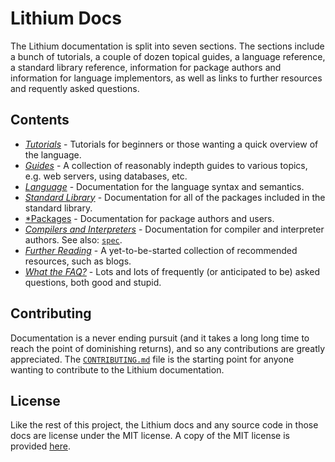 # Lithium Docs

The Lithium documentation is split into seven sections. The sections include a bunch of tutorials, a couple of dozen topical guides, a language reference, a standard library reference, information for package authors and information for language implementors, as well as links to further resources and requently asked questions.

## Contents

* [*Tutorials*](./tutorials/index.md) - Tutorials for beginners or those wanting a quick overview of the language.
* [*Guides*](./guides/index.md) - A collection of reasonably indepth guides to various topics, e.g. web servers, using databases, etc.
* [*Language*](./language/index.md) - Documentation for the language syntax and semantics.
* [*Standard Library*](./stdlib/index.md) - Documentation for all of the packages included in the standard library.
* [*Packages](./packages/index.md) - Documentation for package authors and users.
* [*Compilers and Interpreters*](./implementations/index.md) - Documentation for compiler and interpreter authors. See also: [`spec`](../spec/index.md).
* [*Further Reading*](./futher-reading/index.md) - A yet-to-be-started collection of recommended resources, such as blogs.
* [*What the FAQ?*](./what-the-faq/index.md) - Lots and lots of frequently (or anticipated to be) asked questions, both good and stupid.

## Contributing

Documentation is a never ending pursuit (and it takes a long long time to reach the point of dominishing returns), and so any contributions are greatly appreciated. The [`CONTRIBUTING.md`](./CONTRIBUTING.md) file is the starting point for anyone wanting to contribute to the Lithium documentation.

## License

Like the rest of this project, the Lithium docs and any source code in those docs are license under the MIT license. A copy of the MIT license is provided [here](../LICENSE.md).
